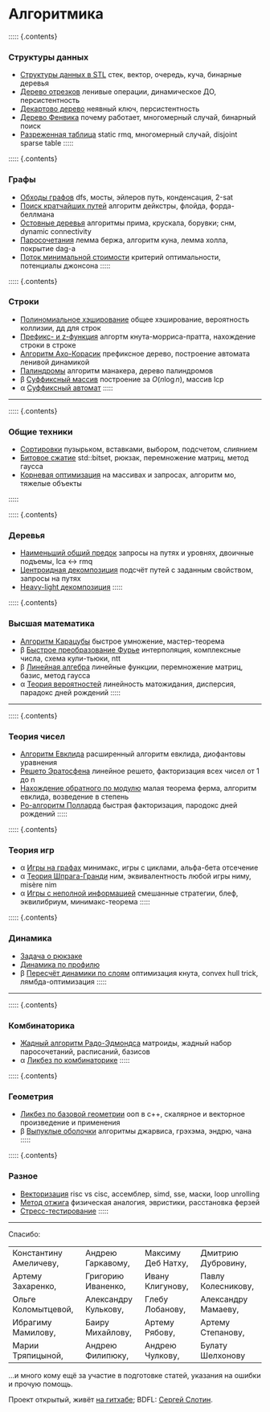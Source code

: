 # Алгоритмика

::::: {.contents}
### Структуры данных

* [Структуры данных в STL]()
  стек, вектор, очередь, куча, бинарные деревья
* [Дерево отрезков](segtree)
  ленивые операции, динамическое ДО, персистентноcть
* [Декартово дерево](treap)
  неявный ключ, персистентность
* [Дерево Фенвика](fenwick)
  почему работает, многомерный случай, бинарный поиск
* [Разреженная таблица](sparse-table)
  static rmq, многомерный случай, disjoint sparse table
:::::

::::: {.contents}
### Графы

* [Обходы графов](dfs)
  dfs, мосты, эйлеров путь, конденсация, 2-sat
* [Поиск кратчайших путей]()
  алгоритм дейкстры, флойда, форда-беллмана
* [Остовные деревья](mst)
  алгоритмы прима, крускала, борувки; снм, dynamic connectivity
* [Паросочетания](matching)
  лемма бержа, алгоритм куна, лемма холла, покрытие dag-а
* [Поток минимальной стоимости](mincost-maxflow)
  критерий оптимальности, потенциалы джонсона
:::::

::::: {.contents}
### Строки

* [Полиномиальное хэширование](hashing)
  общее хэширование, вероятность коллизии, дд для строк
* [Префикс- и z-функция](string-searching)
  алгортм кнута-морриса-пратта, нахождение строки в строке
* [Алгоритм Ахо-Корасик](aho-corasick)
  префиксное дерево, построение автомата ленивой динамикой
* [Палиндромы](palindromes)
  алгоритм манакера, дерево палиндромов
* β [Суффиксный массив](suffix-array)
  построение за $O(n \log n)$, массив lcp
* α [Суффиксный автомат]()
:::::

---

::::: {.contents}
### Общие техники

* [Сортировки](sorting)
  пузырьком, вставками, выбором, подсчетом, слиянием
* [Битовое сжатие](bitset)
  std::bitset, рюкзак, перемножение матриц, метод гаусса
* [Корневая оптимизация](sqrt)
  на массивах и запросах, алгоритм мо, тяжелые объекты

:::::

::::: {.contents}
### Деревья

* [Наименьший общий предок](lca)
  запросы на путях и уровнях, двоичные подъемы, lca $\leftrightarrow$ rmq
* [Центроидная декомпозиция](centroid)
  подсчёт путей с заданным свойством, запросы на путях
* [Heavy-light декомпозиция](hld)
:::::

::::: {.contents}
### Высшая математика

* [Алгоритм Карацубы](karatsuba)
  быстрое умножение, мастер-теорема
* β [Быстрое преобразование Фурье](fft)
  интерполяция, комплексные числа, схема кули-тьюки, ntt
* β [Линейная алгебра](linalg)
  линейные функции, перемножение матриц, базис, метод гаусса
* α [Теория вероятностей]()
  линейность матожидания, дисперсия, парадокс дней рождений
:::::

---

::::: {.contents}
### Теория чисел

* [Алгоритм Евклида](euclid)
  расширенный алгоритм евклида, диофантовы уравнения
* [Решето Эратосфена](eratosthenes)
  линейное решето, факторизация всех чисел от 1 до n
* [Нахождение обратного по модулю](reciprocal)
  малая теорема ферма, алгоритм евклида, возведение в степень
* [Ро-алгоритм Полларда](pollard)
  быстрая факторизация, пародокс дней рождений
:::::

::::: {.contents}
### Теория игр

* α [Игры на графах]()
  минимакс, игры с циклами, альфа-бета отсечение
* α [Теория Шпрага-Гранди]()
  ним, эквивалентность любой игры ниму, misère nim
* α [Игры с неполной информацией]()
  смешанные стратегии, блеф, эквилибриум, минимакс-теорема
:::::

::::: {.contents}
### Динамика

* [Задача о рюкзаке]()
* [Динамика по профилю]()
* β [Пересчёт динамики по слоям](dp-optimizations)
  оптимизация кнута, convex hull trick, лямбда-оптимизация
:::::

---

::::: {.contents}
### Комбинаторика

* [Жадный алгоритм Радо-Эдмондса](matroid)
  матроиды, жадный набор паросочетаний, расписаний, базисов
* α [Ликбез по комбинаторике]()
:::::

::::: {.contents}
### Геометрия

* [Ликбез по базовой геометрии](geometry)
  ооп в c++, скалярное и векторное произведение и применения
* β [Выпуклые оболочки](convex-hulls)
  алгоритмы джарвиса, грэхэма, эндрю, чана
:::::

::::: {.contents}
### Разное

* [Векторизация](sse)
  risc vs cisc, ассемблер, simd, sse, маски, loop unrolling
* [Метод отжига](annealing)
  физическая аналогия, эвристики, расстановка ферзей
* [Стресс-тестирование](stress-test)
:::::

---

<div class='credits'>
  <p>Спасибо:</p>
  <table>
    <tr>
      <td>Константину Амеличеву,</td>
      <td>Андрею Гаркавому,</td>
      <td>Максиму Деб Натху,</td>
      <td>Дмитрию Дубровину,</td>
    </tr>
    <tr>
      <td>Артему Захаренко,</td>
      <td>Григорию Иваненко,</td>
      <td>Ивану Клигунову,</td>
      <td>Павлу Колесникову,</td>
    </tr>
    <tr>
      <td>Ольге Коломытцевой,</td>
      <td>Александру Кулькову,</td>
      <td>Глебу Лобанову,</td>
      <td>Александру Мамаеву,</td>
    </tr>
    <tr>
      <td>Ибрагиму Мамилову,</td>
      <td>Баиру Михайлову,</td>
      <td>Артему Рябову,</td>
      <td>Артему Степанову,</td>
    </tr>
    <tr>
      <td>Марии Тряпицыной,</td>
      <td>Андрею Филипюку,</td>
      <td>Андрею Чулкову,</td>
      <td>Булату Шелхонову</td>
    </tr>
  </table>
  <p>…и много кому ещё за участие в подготовке статей, указания на ошибки и прочую помощь.</p>
  <p>Проект открытый, живёт <a href='https://github.com/algorithmica-org/ru'>на гитхабе</a>; BDFL: <a href='http://sereja.me/'>Сергей Слотин</a>.</p>
</div>

</div>
